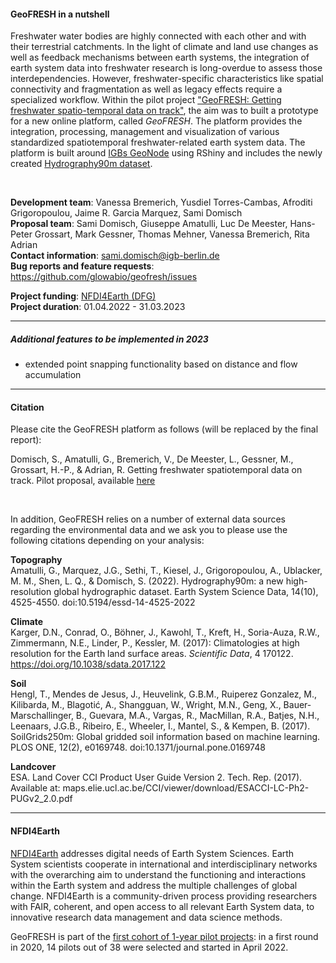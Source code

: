 #### __GeoFRESH in a nutshell__

Freshwater water bodies are highly connected with each other and with their terrestrial catchments. In the light of climate and land use changes as well as feedback mechanisms between earth systems, the integration of earth system data into freshwater research is long-overdue to assess those interdependencies. However, freshwater-specific characteristics like spatial connectivity and fragmentation as well as legacy effects require a specialized workflow. 
Within the pilot project ["GeoFRESH: Getting freshwater spatio-temporal data on track"](https://www.nfdi4earth.de/2participate/pilots), the aim was to built a prototype for a new online platform, called _GeoFRESH_. The platform provides the integration, processing, management and visualization of various standardized spatiotemporal freshwater-related earth system data. The platform is built around [IGBs GeoNode](https://geo.igb-berlin.de/) using RShiny and includes the newly created [Hydrography90m dataset](https://hydrography.org/hydrography90m/hydrography90m_layers/). 

<br/>

__Development team__: Vanessa Bremerich, Yusdiel Torres-Cambas, Afroditi Grigoropoulou, Jaime R. Garcia Marquez, Sami Domisch  <br/>
__Proposal team__: Sami Domisch, Giuseppe Amatulli, Luc De Meester, Hans-Peter Grossart, Mark Gessner, Thomas Mehner, Vanessa Bremerich, Rita Adrian <br/>
__Contact information__:  sami.domisch@igb-berlin.de  <br/>
__Bug reports and feature requests__: https://github.com/glowabio/geofresh/issues <br/>

__Project funding__: [NFDI4Earth (DFG)](https://www.nfdi4earth.de)  <br/>
__Project duration__: 01.04.2022 - 31.03.2023 <br/>


---



##### __Additional features to be implemented in 2023__
 <ul>
   <li>extended point snapping functionality based on distance and flow accumulation</li>
</ul>


---



#### __Citation__

Please cite the GeoFRESH platform as follows (will be replaced by the final report):

Domisch, S., Amatulli, G., Bremerich, V., De Meester, L., Gessner, M., Grossart, H.-P., & Adrian, R. Getting freshwater spatiotemporal data on track. Pilot proposal, available [here](https://nfdi4earth.de/images/nfdi4earth/documents/pilots/proposals/116-Getting_freshwater_spatiotemporal_data_on_track_GeoFRESH.pdf)

<br/>

In addition, GeoFRESH relies on a number of external data sources regarding the environmental data and we ask you to please use the following citations depending on your analysis: 

__Topography__ <br/>
Amatulli, G., Marquez, J.G., Sethi, T., Kiesel, J., Grigoropoulou, A., Ublacker, M. M., Shen, L. Q., & Domisch, S. (2022). Hydrography90m: a new high-resolution global hydrographic dataset. Earth System Science Data, 14(10), 4525-4550. doi:10.5194/essd-14-4525-2022

__Climate__ <br/>
Karger, D.N., Conrad, O., Böhner, J., Kawohl, T., Kreft, H., Soria-Auza, R.W., Zimmermann, N.E., Linder, P., Kessler, M. (2017): Climatologies at high resolution for the Earth land surface areas. _Scientific Data_, 4 170122. https://doi.org/10.1038/sdata.2017.122

__Soil__ <br/>
Hengl, T., Mendes de Jesus, J., Heuvelink, G.B.M., Ruiperez Gonzalez, M., Kilibarda, M., Blagotić, A., Shangguan, W., Wright, M.N., Geng, X., Bauer-Marschallinger, B., Guevara, M.A., Vargas, R., MacMillan, R.A., Batjes, N.H., Leenaars, J.G.B., Ribeiro, E., Wheeler, I., Mantel, S., & Kempen, B. (2017). SoilGrids250m: Global gridded soil information based on machine learning. PLOS ONE, 12(2), e0169748. doi:10.1371/journal.pone.0169748

__Landcover__ <br/>
ESA. Land Cover CCI Product User Guide Version 2. Tech. Rep. (2017). Available at: maps.elie.ucl.ac.be/CCI/viewer/download/ESACCI-LC-Ph2-PUGv2_2.0.pdf


---



#### __NFDI4Earth__

[NFDI4Earth](https://www.nfdi4earth.de) addresses digital needs of Earth System Sciences. Earth System scientists cooperate in international and interdisciplinary networks with the overarching aim to understand the functioning and interactions within the Earth system and address the multiple challenges of global change. NFDI4Earth is a community-driven process providing researchers with FAIR, coherent, and open access to all relevant Earth System data, to innovative research data management and data science methods. 

GeoFRESH is part of the [first cohort of 1-year pilot projects](https://www.nfdi4earth.de/2participate/pilots): in a first round in 2020, 14 pilots out of 38 were selected and started in April 2022.





<br/>
